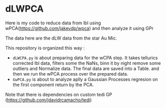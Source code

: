 # dLWPCA

Here is my code to reduce data from lbl using wPCA(https://github.com/jakevdp/wpca) and then analyze it using GPr

The data here are the dLW data from the star Au Mic. 

This repository is organized this way : 

  - `dLWCPA.py` is about preparing data for the wCPA step. It takes tellurics corrected lbl data, filters some the NaNs, binn it by night remove some outliers and Normalize data. The final data are saved into a Table. and then we run the wPCA process over the prepared data.
  - `GwPCA.py` is about to analyze aplly a Gaussian Processes regresion on the first component return by the PCA.

Note that there is dependencies on custom tedi GP (https://github.com/jdavidrcamacho/tedi)
